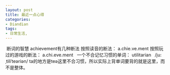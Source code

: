 ```yaml
---
layout: post
title: 最近一点心得
categories:
- Diandian
tags:
- 日常生活, 
---
```

 断词的智慧 achievement有几种断法 按照读音的断法： a.chie.ve.ment 按照玩过的游戏的断法： a.chi.eve.ment   一个不合记忆习惯的单词： utilitarian   /ju:ˌtiliˈteəriən/ ta的地方是teə这里不合习惯，所以实际上背单词要背的就是这里，而不是整体。    